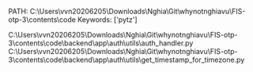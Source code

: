 PATH: C:\Users\vvn20206205\Downloads\Nghia\Git\whynotnghiavu\FIS-otp-3\contents\code
Keywords: ['pytz']


C:\Users\vvn20206205\Downloads\Nghia\Git\whynotnghiavu\FIS-otp-3\contents\code\backend\app\auth\utils\auth_handler.py
C:\Users\vvn20206205\Downloads\Nghia\Git\whynotnghiavu\FIS-otp-3\contents\code\backend\app\auth\utils\get_timestamp_for_timezone.py
